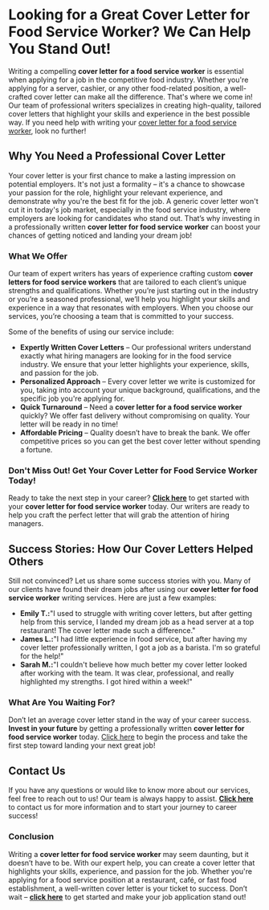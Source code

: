 # Looking for a Great **Cover Letter for Food Service Worker**? We Can Help You Stand Out!

Writing a compelling **cover letter for a food service worker** is essential when applying for a job in the competitive food industry. Whether you're applying for a server, cashier, or any other food-related position, a well-crafted cover letter can make all the difference. That's where we come in! Our team of professional writers specializes in creating high-quality, tailored cover letters that highlight your skills and experience in the best possible way. If you need help with writing your [cover letter for a food service worker](https://tinyurl.com/topessay?keyword=cover+letter+for+food+service+worker), look no further!

## Why You Need a Professional **Cover Letter**

Your cover letter is your first chance to make a lasting impression on potential employers. It's not just a formality – it's a chance to showcase your passion for the role, highlight your relevant experience, and demonstrate why you're the best fit for the job. A generic cover letter won't cut it in today's job market, especially in the food service industry, where employers are looking for candidates who stand out. That’s why investing in a professionally written **cover letter for food service worker** can boost your chances of getting noticed and landing your dream job!

### What We Offer

Our team of expert writers has years of experience crafting custom **cover letters for food service workers** that are tailored to each client’s unique strengths and qualifications. Whether you’re just starting out in the industry or you’re a seasoned professional, we’ll help you highlight your skills and experience in a way that resonates with employers. When you choose our services, you’re choosing a team that is committed to your success.

Some of the benefits of using our service include:

- **Expertly Written Cover Letters** – Our professional writers understand exactly what hiring managers are looking for in the food service industry. We ensure that your letter highlights your experience, skills, and passion for the job.
- **Personalized Approach** – Every cover letter we write is customized for you, taking into account your unique background, qualifications, and the specific job you're applying for.
- **Quick Turnaround** – Need a **cover letter for a food service worker** quickly? We offer fast delivery without compromising on quality. Your letter will be ready in no time!
- **Affordable Pricing** – Quality doesn’t have to break the bank. We offer competitive prices so you can get the best cover letter without spending a fortune.

### Don't Miss Out! Get Your **Cover Letter for Food Service Worker** Today!

Ready to take the next step in your career? [**Click here**](https://tinyurl.com/topessay?keyword=cover+letter+for+food+service+worker) to get started with your **cover letter for food service worker** today. Our writers are ready to help you craft the perfect letter that will grab the attention of hiring managers.

## Success Stories: How Our Cover Letters Helped Others

Still not convinced? Let us share some success stories with you. Many of our clients have found their dream jobs after using our **cover letter for food service worker** writing services. Here are just a few examples:

- **Emily T.:**"I used to struggle with writing cover letters, but after getting help from this service, I landed my dream job as a head server at a top restaurant! The cover letter made such a difference." 
- **James L.:**"I had little experience in food service, but after having my cover letter professionally written, I got a job as a barista. I'm so grateful for the help!"
- **Sarah M.:**"I couldn't believe how much better my cover letter looked after working with the team. It was clear, professional, and really highlighted my strengths. I got hired within a week!"

### What Are You Waiting For?

Don’t let an average cover letter stand in the way of your career success. **Invest in your future** by getting a professionally written **cover letter for food service worker** today. [Click here](https://tinyurl.com/topessay?keyword=cover+letter+for+food+service+worker) to begin the process and take the first step toward landing your next great job!

## Contact Us

If you have any questions or would like to know more about our services, feel free to reach out to us! Our team is always happy to assist. [**Click here**](https://tinyurl.com/topessay?keyword=cover+letter+for+food+service+worker) to contact us for more information and to start your journey to career success!

### Conclusion

Writing a **cover letter for food service worker** may seem daunting, but it doesn’t have to be. With our expert help, you can create a cover letter that highlights your skills, experience, and passion for the job. Whether you're applying for a food service position at a restaurant, café, or fast food establishment, a well-written cover letter is your ticket to success. Don’t wait – [**click here**](https://tinyurl.com/topessay?keyword=cover+letter+for+food+service+worker) to get started and make your job application stand out!
